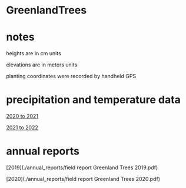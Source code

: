 # GreenlandTrees

# notes

heights are in cm units

elevations are in meters units

planting coordinates were recorded by handheld GPS

# precipitation and temperature data

[2020 to 2021](./precipitation_temperature_gauge/QANASIASSAT_UTC_2020-2021.csv)

[2021 to 2022](./precipitation_temperature_gauge/QANASIASSAT_UTC_2021-2022.csv)

# annual reports

[2019](./annual_reports/field report Greenland Trees 2019.pdf)

[2020](./annual_reports/field report Greenland Trees 2020.pdf)
